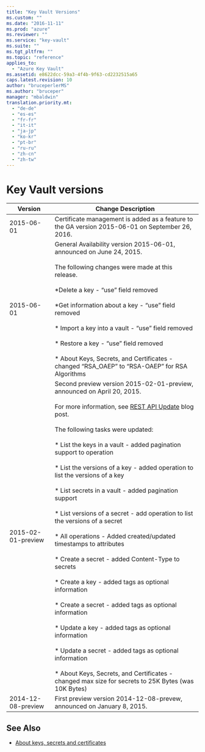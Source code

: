 ```yaml
---
title: "Key Vault Versions"
ms.custom: ""
ms.date: "2016-11-11"
ms.prod: "azure"
ms.reviewer: ""
ms.service: "key-vault"
ms.suite: ""
ms.tgt_pltfrm: ""
ms.topic: "reference"
applies_to:
  - "Azure Key Vault"
ms.assetid: e8622dcc-59a3-4f4b-9f63-cd2232515a65
caps.latest.revision: 10
author: "bruceperlerMS"
ms.author: "bruceper"
manager: "mbaldwin"
translation.priority.mt:
  - "de-de"
  - "es-es"
  - "fr-fr"
  - "it-it"
  - "ja-jp"
  - "ko-kr"
  - "pt-br"
  - "ru-ru"
  - "zh-cn"
  - "zh-tw"
---
```

# Key Vault versions
|Version|Change Description|  
|-------------|------------------------|  
|2015-06-01|Certificate management is added as a feature to the GA version 2015-06-01 on September 26, 2016.|  
|2015-06-01|General Availability version 2015-06-01, announced on June 24, 2015. <br /><br /> The following changes were made at this release. <br /><br /> \*Delete a key - “use” field removed <br /><br /> \*Get information about a key - “use” field removed<br /><br /> \*                                                    Import a key into a vault - “use” field removed<br /><br /> \*                                                    Restore a key - “use” field removed<br /><br /> \*                                                    About Keys, Secrets, and Certificates - changed “RSA_OAEP” to “RSA-OAEP” for RSA Algorithms|  
|2015-02-01-preview|Second preview version 2015-02-01-preview, announced on April 20, 2015.<br /><br /> For more information, see                              [REST API Update](http://blogs.technet.com/b/kv/archive/2015/04/20/empty-3.aspx) blog post.<br /><br /> The following tasks were updated:<br /><br /> \*                                                    List the keys in a vault - added pagination support to operation<br /><br /> \*                                                    List the versions of a key - added operation to list the versions of a key<br /><br /> \*                                                    List secrets in a vault - added pagination support<br /><br /> \*                                                    List versions of a secret - add operation to list the versions of a secret<br /><br /> \* All operations - Added created/updated timestamps to attributes<br /><br /> \*                                                    Create a secret - added Content-Type to secrets<br /><br /> \*                                                    Create a key - added tags as optional information<br /><br /> \*                                                    Create a secret - added tags as optional information<br /><br /> \*                                                    Update a key - added tags as optional information<br /><br /> \*                                                    Update a secret - added tags as optional information<br /><br /> \*                                                    About Keys, Secrets, and Certificates - changed max size for secrets to 25K Bytes (was 10K Bytes)|  
|2014-12-08-preview|First preview version 2014-12-08-prevew, announced on January 8, 2015.|
## See Also
- [About keys, secrets and certificates](about-keys--secrets-and-certificates.md)
